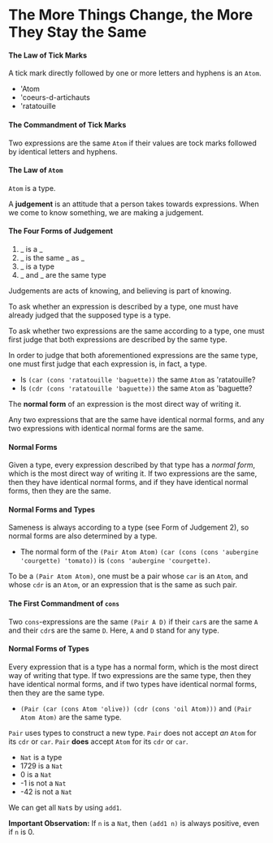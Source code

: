 # The More Things Change, the More They Stay the Same

#### The Law of Tick Marks
A tick mark directly followed by one or more letters and hyphens is an `Atom`.

- 'Atom
- 'coeurs-d-artichauts
- 'ratatouille

#### The Commandment of Tick Marks
Two expressions are the same `Atom` if their values are tock marks followed by identical letters and hyphens.

#### The Law of `Atom`
`Atom` is a type.

A **judgement** is an attitude that a person takes towards expressions. When we come to know something, we are making a judgement.

#### The Four Forms of Judgement
1. _ is a _
2. _ is the same _ as _
3. _ is a type
4. _ and _ are the same type

Judgements are acts of knowing, and believing is part of knowing.

To ask whether an expression is described by a type, one must have already judged that the supposed type is a type.

To ask whether two expressions are the same according to a type, one must first judge that both expressions are described by the same type.

In order to judge that both aforementioned expressions are the same type, one must first judge that each expression is, in fact, a type.

- Is `(car (cons 'ratatouille 'baguette))` the same `Atom` as 'ratatouille?
- Is `(cdr (cons 'ratatouille 'baguette))` the same `Atom` as 'baguette?

The **normal form** of an expression is the most direct way of writing it.

Any two expressions that are the same have identical normal forms, and any two expressions with identical normal forms are the same.

#### Normal Forms
Given a type, every expression described by that type has a *normal form*, which is the most direct way of writing it. If two expressions are the same, then they have identical normal forms, and if they have identical normal forms, then they are the same.

#### Normal Forms and Types
Sameness is always according to a type (see Form of Judgement 2), so normal forms are also determined by a type.

- The normal form of the `(Pair Atom Atom)` `(car (cons (cons 'aubergine 'courgette) 'tomato))` is `(cons 'aubergine 'courgette)`.

To be a `(Pair Atom Atom)`, one must be a pair whose `car` is an `Atom`, and whose `cdr` is an `Atom`, or an expression that is the same as such pair.

#### The First Commandment of `cons`
Two `cons`-expressions are the same `(Pair A D)` if their `car`s are the same `A` and their `cdr`s are the same `D`. Here, `A` and `D` stand for any type.

#### Normal Forms of Types
Every expression that is a type has a normal form, which is the most direct way of writing that type. If two expressions are the same type, then they have identical normal forms, and if two types have identical normal forms, then they are the same type.

- `(Pair (car (cons Atom 'olive)) (cdr (cons 'oil Atom)))` and `(Pair Atom Atom)` are the same type.

`Pair` uses types to construct a new type. `Pair` does not accept *an* `Atom` for its `cdr` or `car`. `Pair` **does** accept `Atom` for its `cdr` or `car`.

- `Nat` is a type
- 1729 is a `Nat`
- 0 is a `Nat`
- -1 is not a `Nat`
- -42 is not a `Nat`

We can get all `Nat`s by using `add1`.

**Important Observation:** If `n` is a `Nat`, then `(add1 n)` is always positive, even if `n` is 0. 
